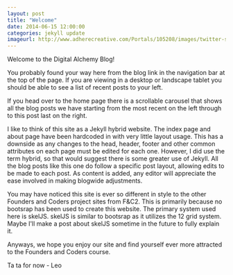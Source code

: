 ```yaml
---
layout: post
title: "Welcome"
date: 2014-06-15 12:00:00
categories: jekyll update
imageurl: http://www.adherecreative.com/Portals/105208/images/twitter-small-business-marketing.jpeg
---
```

Welcome to the Digital Alchemy Blog!

You probably found your way here from the blog link in the navigation bar at the top of the page. If you are viewing in a desktop or landscape tablet you should be able to see a list of recent posts to your left. 

If you head over to the home page there is a scrollable carousel that shows all the blog posts we have starting from the most recent on the left through to this post last on the right.

I like to think of this site as a Jekyll hybrid website. The index page and about page have been hardcoded in with very little layout usage. This has a downside as any changes to the head, header, footer and other common attributes on each page must be edited for each one. However, I did use the term hybrid, so that would suggest there is some greater use of Jekyll. All the blog posts like this one do follow a specific post layout, allowing edits to be made to each post. As content is added, any editor will appreciate the ease involved in making blogwide adjustments. 

You may have noticed this site is ever so different in style to the other Founders and Coders project sites from F&C2. This is primarily because no bootsrap has been used to create this website. The primary system used here is skelJS. skelJS is similar to bootsrap as it utilizes the 12 grid system. Maybe I'll make a post about skelJS sometime in the future to fully explain it.

Anyways, we hope you enjoy our site and find yourself ever more attracted to the Founders and Coders course.

Ta ta for now - Leo 

